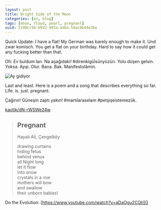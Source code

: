 ```yaml
---
layout: post
title: Bright Side of the Moon
categories: [en, blog]
tags: [moon, floyd, pearl, pregnant]
uuid: 5190cc56-b932-493a-a5ba-54ac8b44e3be
---
```


Quick Update: I have a flat! My German was barely enough to make it. Und
zwar komisch. You get a flat on your birthday. Hard to say how it could
get any fucking better than that.

Oh: Ev buldum lan. Na aşağıdaki! #direnkigülsünyüzün. Yolu düşen gelsin.
Yoksa. Ayıp. Olur. Bana. Bak. Manifestolâmin.

![Ay gidiyor](https://dev.exherbo.org/~alip/images/bright-side-of-the-moon.jpg "I'll see you on the dark side of the moon.")

Last and least. Here is a poem and a song that describes everything so far.
Life. is. just. pregnant.

Çağırın! Güneşin zaptı yakın! #martılaraselam #petşişeistemezük.

[kaotik/dN-rWSWe24w](https://groups.google.com/forum/?fromgroups=#!topic/kaotik/dN-rWSWe24w)

> ## Pregnant  
> Hayali Ali, Çengelköy  
>  
> drawing curtains  
> hiding fetus  
> behind venus  
> all Night long  
> let it flow  
> into snow  
> crystals in a row  
> mothers will bow  
> and swallow  
> their unborn babies!  

Do the Evolution: [https://www.youtube.com/watch?v=aDaOgu2CQtI]()
